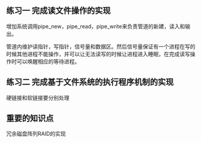 
## 练习一 完成读文件操作的实现
增加系统调用pipe_new，pipe_read，pipe_write来负责管道的新建，读入和输出。

管道内维护读指针，写指针，信号量和数据区。然后信号量保证有一个进程在写的时候其他进程不能操作，并可以让无法读写的时候让进程进入睡眠，在完成读写操作时可以唤醒相应的等待进程。

## 练习二 完成基于文件系统的执行程序机制的实现
硬链接和软链接要分别处理


## 重要的知识点
冗余磁盘阵列RAID的实现

